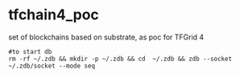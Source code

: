 # tfchain4_poc
set of blockchains based on substrate, as poc for TFGrid 4


```
#to start db
rm -rf ~/.zdb && mkdir -p ~/.zdb && cd  ~/.zdb && zdb --socket ~/.zdb/socket --mode seq
```